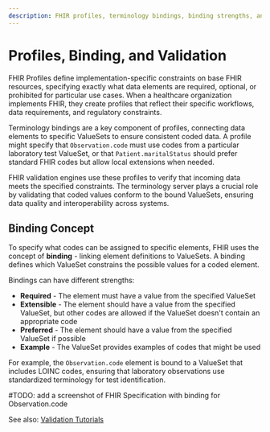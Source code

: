 ```yaml
---
description: FHIR profiles, terminology bindings, binding strengths, and how validation engines use terminology servers
---
```


# Profiles, Binding, and Validation

FHIR Profiles define implementation-specific constraints on base FHIR resources, specifying exactly what data elements are required, optional, or prohibited for particular use cases. When a healthcare organization implements FHIR, they create profiles that reflect their specific workflows, data requirements, and regulatory constraints.

Terminology bindings are a key component of profiles, connecting data elements to specific ValueSets to ensure consistent coded data. A profile might specify that `Observation.code` must use codes from a particular laboratory test ValueSet, or that `Patient.maritalStatus` should prefer standard FHIR codes but allow local extensions when needed.

FHIR validation engines use these profiles to verify that incoming data meets the specified constraints. The terminology server plays a crucial role by validating that coded values conform to the bound ValueSets, ensuring data quality and interoperability across systems.

## Binding Concept

To specify what codes can be assigned to specific elements, FHIR uses the concept of **binding** - linking element definitions to ValueSets. A binding defines which ValueSet constrains the possible values for a coded element.

Bindings can have different strengths:
- **Required** - The element must have a value from the specified ValueSet
- **Extensible** - The element should have a value from the specified ValueSet, but other codes are allowed if the ValueSet doesn't contain an appropriate code
- **Preferred** - The element should have a value from the specified ValueSet if possible
- **Example** - The ValueSet provides examples of codes that might be used

For example, the `Observation.code` element is bound to a ValueSet that includes LOINC codes, ensuring that laboratory observations use standardized terminology for test identification.

#TODO: add a screenshot of FHIR Specification with binding for Observation.code

See also: [Validation Tutorials](../../tutorials/validation-tutorials/)
